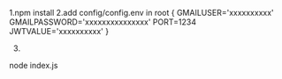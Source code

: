 1.npm install
2.add config/config.env in root 
{
GMAILUSER='xxxxxxxxxx'
GMAILPASSWORD='xxxxxxxxxxxxxxx'
PORT=1234
JWTVALUE='xxxxxxxxxx'
}

3.
node index.js
